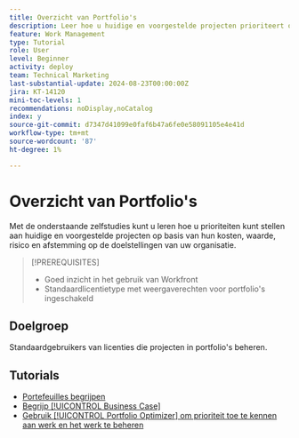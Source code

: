 ```yaml
---
title: Overzicht van Portfolio's
description: Leer hoe u huidige en voorgestelde projecten prioriteert op basis van hun kosten, waarde, risico en afstemming op de doelstellingen van uw organisatie.
feature: Work Management
type: Tutorial
role: User
level: Beginner
activity: deploy
team: Technical Marketing
last-substantial-update: 2024-08-23T00:00:00Z
jira: KT-14120
mini-toc-levels: 1
recommendations: noDisplay,noCatalog
index: y
source-git-commit: d7347d41099e0faf6b47a6fe0e58091105e4e41d
workflow-type: tm+mt
source-wordcount: '87'
ht-degree: 1%

---
```



# Overzicht van Portfolio&#39;s

Met de onderstaande zelfstudies kunt u leren hoe u prioriteiten kunt stellen aan huidige en voorgestelde projecten op basis van hun kosten, waarde, risico en afstemming op de doelstellingen van uw organisatie.

>[!PREREQUISITES]
>
>* Goed inzicht in het gebruik van Workfront
>* Standaardlicentietype met weergaverechten voor portfolio&#39;s ingeschakeld


## Doelgroep

Standaardgebruikers van licenties die projecten in portfolio&#39;s beheren.

## Tutorials

* [Portefeuilles begrijpen](overview-of-adobe-workfront-portfolios.md)
* [Begrijp [!UICONTROL Business Case]](introduction-to-the-business-case.md)
* [Gebruik [!UICONTROL Portfolio Optimizer] om prioriteit toe te kennen aan werk en het werk te beheren](prioritize-and-manage-work-with-portfolios.md)
